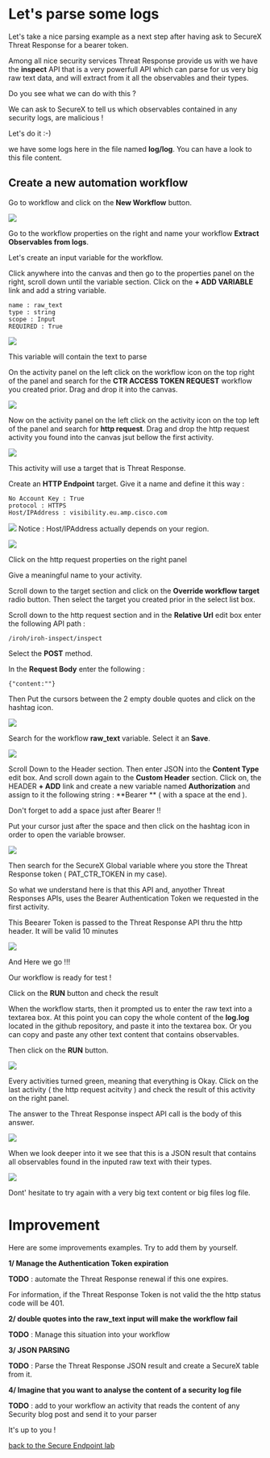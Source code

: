 # Let's parse some logs

Let's take a nice parsing example as a next step after having ask to SecureX Threat Response for a bearer token.

Among all nice security services Threat Response provide us with we have the **inspect** API that is a very powerfull API which can parse for us very big raw text data, and will extract from it all the observables and their types.

Do you see what we can do with this ?

We can ask to SecureX to tell us which observables contained in any security logs, are malicious !

Let's do it :-)

we have some logs here in the file named **log/log**. You can have a look to this file content.

## Create a new automation workflow

Go to workflow and click on the **New Workflow** button.

![](img/15.png)

Go to the workflow properties on the right and name your workflow **Extract Observables from logs**.

Let's create an input variable for the workflow.

Click anywhere into the canvas and then go to the properties panel on the right, scroll down until the variable section.
Click on the **+ ADD VARIABLE** link and add a string variable.

    name : raw_text
    type : string
    scope : Input
    REQUIRED : True

![](img/42.png)

This variable will contain the text to parse

On the activity panel on the left click on the workflow icon on the top right of the panel and search for the **CTR ACCESS TOKEN REQUEST** workflow you created prior. Drag and drop it into the canvas.

![](img/32.png)

Now on the activity panel on the left click on the activity icon on the top left of the panel and search for **http request**. Drag and drop the http request activity you found  into the canvas jsut bellow the first activity.

![](img/33.png)

This activity will use a target that is Threat Response.

Create an **HTTP Endpoint** target. Give it a name and define it this way :

    No Account Key : True
    protocol : HTTPS
    Host/IPAddress : visibility.eu.amp.cisco.com

![](img/34.png)
Notice : Host/IPAddress actually depends on your region.

![](img/35.png)

Click on the http request properties on the right panel

Give a meaningful name to your activity.

Scroll down to the target section and click on the **Override workflow target** radio button. Then select the target you created prior in the select list box.

Scroll down to the http request section and in the **Relative Url** edit box enter the following API path :

    /iroh/iroh-inspect/inspect

Select the **POST** method.

In the **Request Body** enter the following :

    {"content:""}

Then Put the cursors between the 2 empty double quotes and click on the hashtag icon.

![](img/36.png)

Search for the workflow **raw_text** variable. Select it an **Save**.

![](img/37.png)

Scroll Down to the Header section. Then enter JSON into the **Content Type** edit box.
And scroll down again to the **Custom Header** section. Click on, the HEADER **+ ADD** link and create a new variable named **Authorization** and assign to it the following string : **Bearer ** ( with a space at the end ).

Don't forget to add a space just after Bearer !!

Put your cursor just after the space and then click on the hashtag icon in order to open the variable browser.

![](img/38.png)

Then search for the SecureX Global variable where you store the Threat Response token ( PAT_CTR_TOKEN in my case).

So what we understand here is that this API and, anyother Threat Responses APIs, uses the Bearer Authentication Token we requested in the first activity.

This Beearer Token is passed to the Threat Response API thru the http header. It will be valid 10 minutes

![](img/41.png)

And Here we go !!!

Our workflow is ready for test !

Click on the **RUN** button and check the result

When the workflow starts, then it prompted us to enter the raw text into a textarea box.  At this point you can copy the whole content of the **log.log** located in the github repository, and paste it into the textarea box. Or you can copy and paste any other text content that contains observables.

Then click on the **RUN** button.

![](img/39.png)

Every activities turned green, meaning that everything is Okay. Click on the last activity ( the http request acitvity ) and check the result of this activity on the right panel.

The answer to the Threat Response inspect API call is the body of this answer.

![](img/43.png)

When we look deeper into it we see that this is a JSON result that contains all observables found in the inputed raw text with their types.

![](img/40.png)

Dont' hesitate to try again with a very big text content or big files log file.

# Improvement

Here are some improvements examples. Try to add them by yourself.

**1/ Manage the Authentication Token expiration**

**TODO** : automate the Threat Response renewal if this one expires.

For information, if the Threat Response Token is not valid the the http status code will be 401.

**2/ double quotes into the raw_text input will make the workflow fail**

**TODO** : Manage this situation into your workflow

**3/ JSON PARSING**

**TODO** : Parse the Threat Response JSON result and create a SecureX table from it.

**4/ Imagine that you want to analyse the content of a security log file**

**TODO** : add to your workflow an activity that reads the content of any Security blog post and send it to your parser

It's up to you !

[back to the Secure Endpoint lab](https://github.com/pcardotatgit/SecureX_Workflows_and_Stuffs/tree/master/8-detect_and_alert_workflow_lab)
